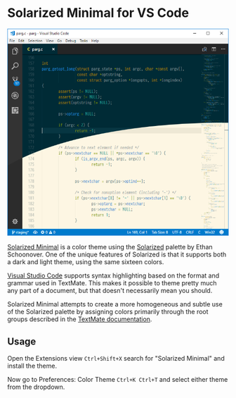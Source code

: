 
# Solarized Minimal for VS Code

![Solarized Minimal Sample](images/solmin-vscode-sample.png)

[Solarized Minimal][solmin] is a color theme using the [Solarized][] palette
by Ethan Schoonover. One of the unique features of Solarized is that it
supports both a dark and light theme, using the same sixteen colors.

[Visual Studio Code][vscode] supports syntax highlighting based on the format
and grammar used in TextMate. This makes it possible to theme pretty much any
part of a document, but that doesn't necessarily mean you should.

Solarized Minimal attempts to create a more homogeneous and subtle use of
the Solarized palette by assigning colors primarily through the root groups
described in the [TextMate documentation][grammar].

[solmin]: https://jibsen.github.io/solarized-minimal/
[Solarized]: http://ethanschoonover.com/solarized
[vscode]: https://code.visualstudio.com/
[grammar]: http://manual.macromates.com/en/language_grammars.html


## Usage

Open the Extensions view `Ctrl+Shift+X` search for "Solarized Minimal" and
install the theme.

Now go to Preferences: Color Theme `Ctrl+K Ctrl+T` and select either theme
from the dropdown.
